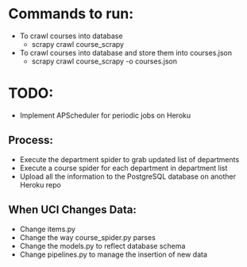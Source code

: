 # Commands to run:
- To crawl courses into database
  - scrapy crawl course_scrapy  
- To crawl courses into database and store them into courses.json
  - scrapy crawl course_scrapy -o courses.json

# TODO:
- Implement APScheduler for periodic jobs on Heroku
  
## Process:
- Execute the department spider to grab updated list of departments
- Execute a course spider for each department in department list
- Upload all the information to the PostgreSQL database on another Heroku repo

## When UCI Changes Data:
- Change items.py
- Change the way course_spider.py parses
- Change the models.py to reflect database schema
- Change pipelines.py to manage the insertion of new data